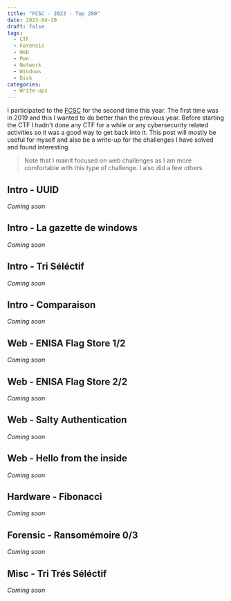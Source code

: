 ```yaml
---
title: "FCSC - 2023 - Top 200"
date: 2023-04-30
draft: false
tags:
  - CTF
  - Forensic
  - Web
  - Pwn
  - Network
  - Windows
  - Disk
categories:
  - Write-ups
---
```


I participated to the [FCSC](https://france-cybersecurity-challenge.fr) for the second time this year. The first time was in 2019 and this I wanted to do better than the previous year. Before starting the CTF I hadn't done any CTF for a while or any cybersecurity related activities so it was a good way to get back into it. 
This post will mostly be useful for myself and also be a write-up for the challenges I have solved and found interesting. 

> Note that I mainlt focused on web challenges as I am more comfortable with this type of challenge. I also did a few others.

## Intro - UUID
*Coming soon*

## Intro - La gazette de windows
*Coming soon*

## Intro - Tri Séléctif
*Coming soon*

## Intro - Comparaison
*Coming soon*

## Web - ENISA Flag Store 1/2
*Coming soon*

## Web - ENISA Flag Store 2/2
*Coming soon*

## Web - Salty Authentication
*Coming soon*

## Web - Hello from the inside
*Coming soon*

## Hardware - Fibonacci
*Coming soon*

## Forensic - Ransomémoire 0/3
*Coming soon*

## Misc - Tri Trés Séléctif
*Coming soon*
